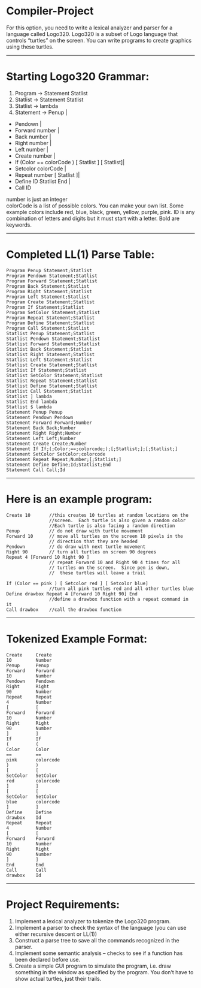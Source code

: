 Compiler-Project
================
For this option, you need to write a lexical analyzer and parser for a language called Logo320.  Logo320 is a subset of Logo language that controls “turtles” on the screen.  You can write programs to create graphics using these turtles. 
___
Starting Logo320 Grammar:
===
1. Program -> Statement  Statlist  
2. Statlist -> Statement Statlist  
3. Statlist -> lambda  
4. Statement -> 	Penup |  
  * Pendown |  
  * Forward number |  
  * Back number |  
  * Right number |  
  * Left number |  
  * Create number |  
  * If (Color == colorCode ) [ Statlist ] [ Statlist]|  
  * Setcolor colorCode |  
  * Repeat number [ Statlist ]|  
  * Define ID Statlist End |  
  * Call ID  

number is just an integer  
colorCode is a list of possible colors.  You can make your own list.  Some example colors include red, blue, black, green, yellow, purple, pink. 
ID is any combination of letters and digits but it must start with a letter. 
Bold are keywords. 
___
Completed LL(1) Parse Table:
===
```
Program Penup Statement;Statlist
Program Pendown Statement;Statlist
Program Forward Statement;Statlist
Program Back Statement;Statlist
Program Right Statement;Statlist
Program Left Statement;Statlist
Program Create Statement;Statlist
Program If Statement;Statlist
Program SetColor Statement;Statlist
Program Repeat Statement;Statlist
Program Define Statement;Statlist
Program Call Statement;Statlist
Statlist Penup Statement;Statlist
Statlist Pendown Statement;Statlist
Statlist Forward Statement;Statlist
Statlist Back Statement;Statlist
Statlist Right Statement;Statlist
Statlist Left Statement;Statlist
Statlist Create Statement;Statlist
Statlist If Statement;Statlist
Statlist SetColor Statement;Statlist
Statlist Repeat Statement;Statlist
Statlist Define Statement;Statlist
Statlist Call Statement;Statlist
Statlist ] lambda
Statlist End lambda
Statlist $ lambda
Statement Penup Penup
Statement Pendown Pendown
Statement Forward Forward;Number
Statement Back Back;Number
Statement Right Right;Number
Statement Left Left;Number
Statement Create Create;Number
Statement If If;(;Color;==;colorcode;);[;Statlist;];[;Statlist;]
Statement SetColor SetColor;colorcode
Statement Repeat Repeat;Number;[;Statlist;]
Statement Define Define;Id;Statlist;End
Statement Call Call;Id
```
___
Here is an example program:
===
```
Create 10       //this creates 10 turtles at random locations on the  
                //screen.  Each turtle is also given a random color
                //Each turtle is also facing a random direction  
Penup           // do not draw with turtle movement  
Forward 10      // move all turtles on the screen 10 pixels in the  
                // direction that they are headed  
Pendown         // do draw with next turtle movement  
Right 90        // turn all turtles on screen 90 degrees  
Repeat 4 [Forward 10 Right 90 ]  
                // repeat Forward 10 and Right 90 4 times for all  
                // turtles on the screen.  Since pen is down,  
                //  these turtles will leave a trail  

If (Color == pink ) [ Setcolor red ] [ Setcolor blue]  
                //turn all pink turtles red and all other turtles blue  
Define drawbox Repeat 4 [Forward 10 Right 90] End  
                //define a drawbox function with a repeat command in it  
Call drawbox    //call the drawbox function  
```
___
Tokenized Example Format:
===
```
Create     Create
10         Number
Penup      Penup
Forward    Forward
10         Number
Pendown    Pendown
Right      Right
90         Number
Repeat     Repeat
4          Number
[          [
Forward    Forward
10         Number
Right      Right
90         Number
]          ]
If         If
(          (
Color      Color
==         ==
pink       colorcode
)          )
[          [
SetColor   SetColor
red        colorcode
]          ]
[          [
SetColor   SetColor
blue       colorcode
]          ]
Define     Define
drawbox    Id
Repeat     Repeat
4          Number
[          [
Forward    Forward
10         Number
Right      Right
90         Number
]          ]
End        End
Call       Call
drawbox    Id
```
___
Project Requirements:
===
1. Implement a lexical analyzer to tokenize the Logo320 program.  
2. Implement a parser to check the syntax of the language (you can use either recursive descent or LL(1))  
3. Construct a parse tree to save all the commands recognized in the parser.  
4. Implement some semantic analysis – checks to see if a function has been declared before use.  
5. Create a simple GUI program to simulate the program, i.e. draw something in the window as specified by the program.      You don’t have to show actual turtles, just their trails.  
